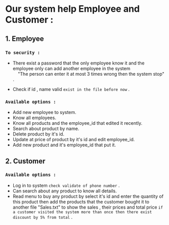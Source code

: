 # Our system help Employee and Customer :

## 1. Employee
### ```To security : ```
* <p>There exist a password that the only employee know it and the employee only can add another employee in the system 
  <br> &nbsp &nbsp "The person can enter it at most 3 times wrong then the system stop" .</p>
* Check if id , name valid ``` exist in the file before now ``` .

### ```Available options : ``` 
* Add new employee to system.
* Know all employees.
* Know all products and the employee_id that edited it recently.
* Search about product by name.
* Delete product by it's id.
* Update at price of product by it's id and edit employee_id.
* Add new product and it's employee_id that put it.

## 2. Customer
### ```Available options : ``` 
* Log in to system ```check validate of phone number``` .
* Can search about any product to know all details.
* Read menu to buy any product by select it's id and enter the quantity of this product then add the products that the customer bought it to another file "Sales.txt"
to show the sales , their prices and total price ```if a customer visited the system more than once then there exist discount by 5% from total``` .
